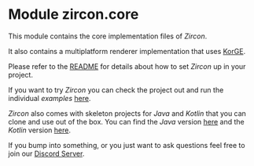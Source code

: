 # Module zircon.core

This module contains the core implementation files of *Zircon*.

It also contains a multiplatform renderer implementation that uses [KorGE](https://github.com/korlibs/korge).

Please refer to the [README](https://github.com/Hexworks/zircon/blob/master/README.md) for details about how to set *Zircon* up in your project.

If you want to try *Zircon* you can check the project out and run the individual *examples* [here](https://github.com/Hexworks/zircon/tree/master/zircon.jvm.examples/src/main).

*Zircon* also comes with skeleton projects for *Java* and *Kotlin* that you can clone and use out of the box. You can
find the *Java* version [here](https://github.com/Hexworks/zircon.skeleton.java) and the *Kotlin*
version [here](https://github.com/Hexworks/zircon.skeleton.kotlin).

If you bump into something, or you just want to ask questions feel free to join
our [Discord Server](https://discord.com/invite/vSNgvBh).
